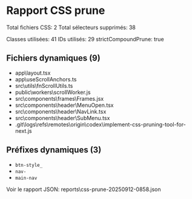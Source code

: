 # Rapport CSS prune

Total fichiers CSS: 2
Total sélecteurs supprimés: 38

Classes utilisées: 41
IDs utilisés: 29
strictCompoundPrune: true

## Fichiers dynamiques (9)
- app\layout.tsx
- app\useScrollAnchors.ts
- src\utils\fnScrollUtils.ts
- public\workers\scrollWorker.js
- src\components\frames\Frames.jsx
- src\components\header\MenuOpen.tsx
- src\components\header\NavLink.tsx
- src\components\header\SubMenu.tsx
- .git\logs\refs\remotes\origin\codex\implement-css-pruning-tool-for-next.js

## Préfixes dynamiques (3)
- `btn-style_`
- `nav-`
- `main-nav`

Voir le rapport JSON: reports\css-prune-20250912-0858.json